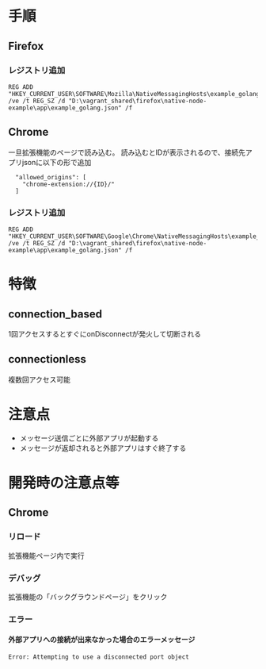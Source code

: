 # 手順
## Firefox

### レジストリ追加
```
REG ADD "HKEY_CURRENT_USER\SOFTWARE\Mozilla\NativeMessagingHosts\example_golang" /ve /t REG_SZ /d "D:\vagrant_shared\firefox\native-node-example\app\example_golang.json" /f
```

## Chrome
一旦拡張機能のページで読み込む。
読み込むとIDが表示されるので、接続先アプリjsonに以下の形で追加

```
  "allowed_origins": [
    "chrome-extension://{ID}/"
  ]
```

### レジストリ追加
```
REG ADD "HKEY_CURRENT_USER\SOFTWARE\Google\Chrome\NativeMessagingHosts\example_golang" /ve /t REG_SZ /d "D:\vagrant_shared\firefox\native-node-example\app\example_golang.json" /f 
```

# 特徴
## connection_based
1回アクセスするとすぐにonDisconnectが発火して切断される

## connectionless
複数回アクセス可能

# 注意点
- メッセージ送信ごとに外部アプリが起動する
- メッセージが返却されると外部アプリはすぐ終了する

# 開発時の注意点等
## Chrome
### リロード
拡張機能ページ内で実行

### デバッグ
拡張機能の「バックグラウンドページ」をクリック

### エラー
#### 外部アプリへの接続が出来なかった場合のエラーメッセージ
```
Error: Attempting to use a disconnected port object
```
